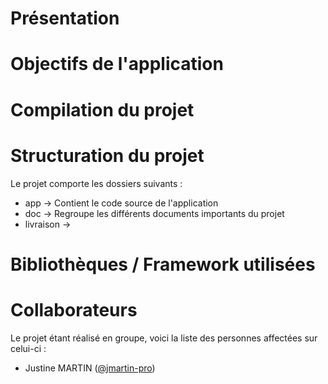 # Présentation



# Objectifs de l'application



# Compilation du projet



# Structuration du projet

Le projet comporte les dossiers suivants :
- app → Contient le code source de l'application
- doc → Regroupe les différents documents importants du projet
- livraison → 

# Bibliothèques / Framework utilisées



# Collaborateurs

Le projet étant réalisé en groupe, voici la liste des personnes affectées sur celui-ci :

- Justine MARTIN ([@jmartin-pro](https://github.com/jmartin-pro))
